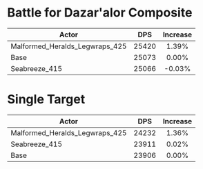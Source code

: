 # Battle for Dazar'alor Composite
| Actor | DPS | Increase |
|---|:---:|:---:|
|Malformed_Heralds_Legwraps_425|25420|1.39%|
|Base|25073|0.00%|
|Seabreeze_415|25066|-0.03%|

# Single Target
| Actor | DPS | Increase |
|---|:---:|:---:|
|Malformed_Heralds_Legwraps_425|24232|1.36%|
|Seabreeze_415|23911|0.02%|
|Base|23906|0.00%|
